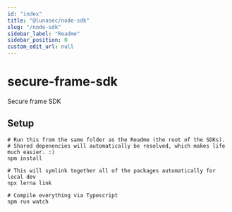 ```yaml
---
id: "index"
title: "@lunasec/node-sdk"
slug: "/node-sdk"
sidebar_label: "Readme"
sidebar_position: 0
custom_edit_url: null
---
```


# secure-frame-sdk

Secure frame SDK

## Setup
```
# Run this from the same folder as the Readme (the root of the SDKs).
# Shared depenencies will automatically be resolved, which makes life much easier. :)
npm install

# This will symlink together all of the packages automatically for local dev
npx lerna link

# Compile everything via Typescript
npm run watch
```
